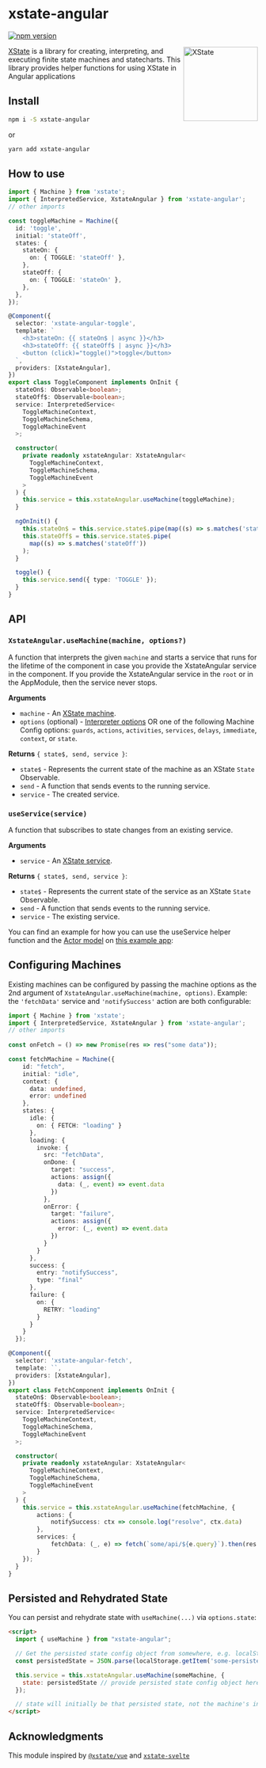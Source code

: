 
# xstate-angular

[![npm version](https://badge.fury.io/js/xstate-angular.svg)](https://www.npmjs.com/package/xstate-angular)

<img src="https://i.imgur.com/FshbFOv.png" alt="XState" width="150" align="right" />

[XState] is a library for creating, interpreting, and executing finite state machines and statecharts.
This library provides helper functions for using XState in Angular applications

[xstate]: https://github.com/davidkpiano/xstate

## Install

```sh
npm i -S xstate-angular
```
or
```sh
yarn add xstate-angular
```

## How to use

```ts
import { Machine } from 'xstate';
import { InterpretedService, XstateAngular } from 'xstate-angular';
// other imports

const toggleMachine = Machine({
  id: 'toggle',
  initial: 'stateOff',
  states: {
    stateOn: {
      on: { TOGGLE: 'stateOff' },
    },
    stateOff: {
      on: { TOGGLE: 'stateOn' },
    },
  },
});

@Component({
  selector: 'xstate-angular-toggle',
  template: `
    <h3>stateOn: {{ stateOn$ | async }}</h3>
    <h3>stateOff: {{ stateOff$ | async }}</h3>
    <button (click)="toggle()">toggle</button>
  `,
  providers: [XstateAngular],
})
export class ToggleComponent implements OnInit {
  stateOn$: Observable<boolean>;
  stateOff$: Observable<boolean>;
  service: InterpretedService<
    ToggleMachineContext,
    ToggleMachineSchema,
    ToggleMachineEvent
  >;

  constructor(
    private readonly xstateAngular: XstateAngular<
      ToggleMachineContext,
      ToggleMachineSchema,
      ToggleMachineEvent
    >
  ) {
    this.service = this.xstateAngular.useMachine(toggleMachine);
  }

  ngOnInit() {
    this.stateOn$ = this.service.state$.pipe(map((s) => s.matches('stateOn')));
    this.stateOff$ = this.service.state$.pipe(
      map((s) => s.matches('stateOff'))
    );
  }

  toggle() {
    this.service.send({ type: 'TOGGLE' });
  }
}
```

## API

### `XstateAngular.useMachine(machine, options?)`

A function that interprets the given `machine` and starts a service that runs for the lifetime of the component in case you provide the XstateAngular service in the component. If you provide the XstateAngular service in the `root` or in the AppModule, then the service never stops.

**Arguments**

- `machine` - An [XState machine](https://xstate.js.org/docs/guides/machines.html).
- `options` (optional) - [Interpreter options](https://xstate.js.org/docs/guides/interpretation.html#options) OR one of the following Machine Config options: `guards`, `actions`, `activities`, `services`, `delays`, `immediate`, `context`, or `state`.

**Returns** `{ state$, send, service }`:

- `state$` - Represents the current state of the machine as an XState `State` Observable.
- `send` - A function that sends events to the running service.
- `service` - The created service.

### `useService(service)`

A function that subscribes to state changes from an existing service.

**Arguments**

- `service` - An [XState service](https://xstate.js.org/docs/guides/communication.html).

**Returns** `{ state$, send, service }`:

- `state$` - Represents the current state of the service as an XState `State` Observable.
- `send` - A function that sends events to the running service.
- `service` - The existing service.

You can find an example for how you can use the useService helper function and the [Actor model](https://xstate.js.org/docs/guides/actors.html#actor-api) on [this example app](https://github.com/stefanoslig/xstate-angular/tree/main/apps/reddit):

## Configuring Machines

Existing machines can be configured by passing the machine options as the 2nd argument of `XstateAngular.useMachine(machine, options)`.
Example: the `'fetchData'` service and `'notifySuccess'` action are both configurable:

```ts
import { Machine } from 'xstate';
import { InterpretedService, XstateAngular } from 'xstate-angular';
// other imports
  
const onFetch = () => new Promise(res => res("some data"));

const fetchMachine = Machine({
    id: "fetch",
    initial: "idle",
    context: {
      data: undefined,
      error: undefined
    },
    states: {
      idle: {
        on: { FETCH: "loading" }
      },
      loading: {
        invoke: {
          src: "fetchData",
          onDone: {
            target: "success",
            actions: assign({
              data: (_, event) => event.data
            })
          },
          onError: {
            target: "failure",
            actions: assign({
              error: (_, event) => event.data
            })
          }
        }
      },
      success: {
        entry: "notifySuccess",
        type: "final"
      },
      failure: {
        on: {
          RETRY: "loading"
        }
      }
    }
  });

@Component({
  selector: 'xstate-angular-fetch',
  template: ``,
  providers: [XstateAngular],
})
export class FetchComponent implements OnInit {
  stateOn$: Observable<boolean>;
  stateOff$: Observable<boolean>;
  service: InterpretedService<
    ToggleMachineContext,
    ToggleMachineSchema,
    ToggleMachineEvent
  >;

  constructor(
    private readonly xstateAngular: XstateAngular<
      ToggleMachineContext,
      ToggleMachineSchema,
      ToggleMachineEvent
    >
  ) {
    this.service = this.xstateAngular.useMachine(fetchMachine, {
		actions: {
			notifySuccess: ctx => console.log("resolve", ctx.data)
		},
		services: {
			fetchData: (_, e) => fetch(`some/api/${e.query}`).then(res => res.json())
		}
	});
  }
}
```

## Persisted and Rehydrated State

You can persist and rehydrate state with `useMachine(...)` via `options.state`:

```html
<script>
  import { useMachine } from "xstate-angular";

  // Get the persisted state config object from somewhere, e.g. localStorage
  const persistedState = JSON.parse(localStorage.getItem('some-persisted-state-key'));

  this.service = this.xstateAngular.useMachine(someMachine, {
    state: persistedState // provide persisted state config object here
  });

  // state will initially be that persisted state, not the machine's initialState
</script>
```

## Acknowledgments

This module inspired by [`@xstate/vue`](https://github.com/davidkpiano/xstate/tree/master/packages/xstate-vue) and [`xstate-svelte`](https://github.com/distolma/xstate-svelte)
